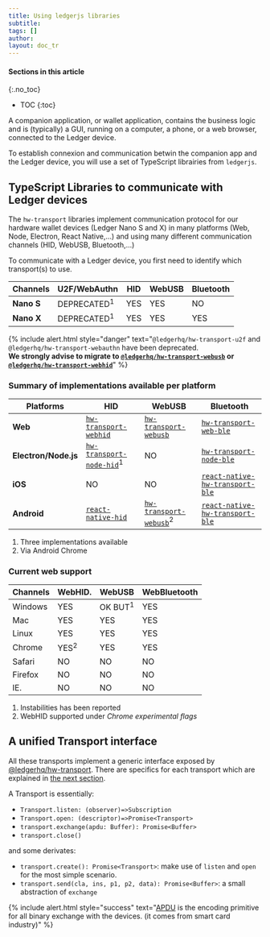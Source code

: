 ```yaml
---
title: Using ledgerjs libraries
subtitle:
tags: []
author:
layout: doc_tr
---
```


#### Sections in this article
{:.no_toc}
* TOC
{:toc}


A companion application, or wallet application, contains the business logic and is (typically) a GUI, running on a computer, a phone, or a web browser, connected to the Ledger device.

To establish connexion and communication betwin the companion app and the Ledger device, you will use a set of TypeScript librairies from `ledgerjs`.


## TypeScript Libraries to communicate with Ledger devices

The `hw-transport` libraries implement communication protocol for our hardware wallet devices (Ledger Nano S and X) in many platforms (Web, Node, Electron, React Native,...) and using many different communication channels (HID, WebUSB, Bluetooth,...)

To communicate with a Ledger device, you first need to identify which transport(s) to use.

| Channels    | U2F/WebAuthn | HID | WebUSB | Bluetooth |
|-------------|--------------|-----|--------|-----------|
|<b>Nano S</b>| DEPRECATED<sup>1</sup> | YES | YES    | NO        |
|<b>Nano X</b>| DEPRECATED<sup>1</sup> | YES | YES    | YES       |

<!--  -->
{% include alert.html style="danger" text="<code>@ledgerhq/hw-transport-u2f</code> and <code>@ledgerhq/hw-transport-webauthn</code> have been deprecated.<br><b>We strongly advise to migrate to <a href='../webusb'><code>@ledgerhq/hw-transport-webusb</code></a> or <a href='../webhid'><code>@ledgerhq/hw-transport-webhid</code></a></b>" %}
<!--  -->

### Summary of implementations available per platform


|    Platforms          |                                HID                            |                         WebUSB                             |                            Bluetooth                              |
|-----------------------|---------------------------------------------------------------|------------------------------------------------------------|-------------------------------------------------------------------|
|<b>Web</b>             |       <a href='../webhid'>`hw-transport-webhid`</a>           | <a href='../webhid'>`hw-transport-webusb`</a>              | <a href='../web-ble'>`hw-transport-web-ble`</a>                   |
|<b>Electron/Node.js</b>| <a href='../node-hid'>`hw-transport-node-hid`</a><sup>1</sup> | NO                                                         | <a href='../node-ble'>`hw-transport-node-ble`</a>                 |
|<b>iOS</b>             | NO                                                            | NO                                                         | <a href='../react-native-ble'>`react-native-hw-transport-ble`</a> |
|<b>Android</b>         | <a href='../react-native-hid'>`react-native-hid`</a>          | <a href='../webusb'>`hw-transport-webusb`</a><sup>2</sup>  | <a href='../react-native-ble'>`react-native-hw-transport-ble`     |

1. Three implementations available
2. Via Android Chrome


### Current web support


| Channels | WebHID.         | WebUSB             | WebBluetooth |
|----------|-----------------|--------------------|--------------|
| Windows  | YES             | OK BUT<sup>1</sup> | YES          |
| Mac      | YES             | YES                | YES          |
| Linux    | YES             | YES                | YES          |
| Chrome   | YES<sup>2</sup> | YES                | YES          |
| Safari   | NO              | NO                 | NO           |
| Firefox  | NO              | NO                 | NO           |
| IE.      | NO              | NO                 | NO           |


1. Instabilities has been reported
2. WebHID supported under <i>Chrome experimental flags</i>


## A unified Transport interface

All these transports implement a generic interface exposed by
[@ledgerhq/hw-transport](https://github.com/LedgerHQ/ledgerjs/tree/master/packages/hw-transport).
There are specifics for each transport which are explained in [the next section](../webhid).

A Transport is essentially:

- `Transport.listen: (observer)=>Subscription`
- `Transport.open: (descriptor)=>Promise<Transport>`
- `transport.exchange(apdu: Buffer): Promise<Buffer>`
- `transport.close()`

and some derivates:

- `transport.create(): Promise<Transport>`: make use of `listen` and `open` for the most simple scenario.
- `transport.send(cla, ins, p1, p2, data): Promise<Buffer>`: a small abstraction of `exchange`

<!--  -->
{% include alert.html style="success" text="<a href='https://en.wikipedia.org/wiki/Smart_card_application_protocol_data_unit'>APDU</a> is the encoding primitive for all binary exchange with the devices. (it comes from smart card industry)" %}
<!--  -->

